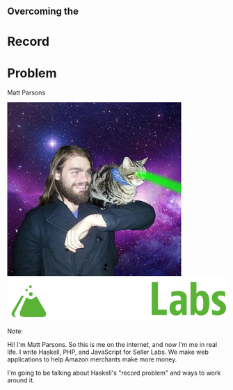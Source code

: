 ## Overcoming the

# Record

# Problem

Matt Parsons


![](image_MattParsons.jpg) <!-- .element: id="plain" -->
![](seller-labs-dark.png) <!-- .element: id="plain" -->

Note:

Hi! I'm Matt Parsons.
So this is me on the internet, and now I'm me in real life.
I write Haskell, PHP, and JavaScript for Seller Labs.
We make web applications to help Amazon merchants make more money.

I'm going to be talking about Haskell's "record problem" and ways to work around it.

